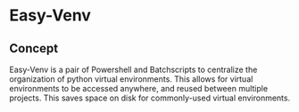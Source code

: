 # Easy-Venv
## Concept
Easy-Venv is a pair of Powershell and Batchscripts to centralize the organization of python virtual environments. This allows for virtual environments to be accessed anywhere, and reused between multiple projects. This saves space on disk for commonly-used virtual environments.
